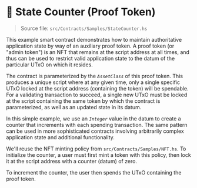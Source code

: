 # 🧮 **State Counter (Proof Token)**

>Source file: `src/Contracts/Samples/StateCounter.hs`

This example smart contract demonstrates how to maintain authoritative application state by way of an auxiliary proof token. A proof token (or "admin token") is an NFT that remains at the script address at all times, and thus can be used to restrict valid application state to the datum of the particular UTxO on which it resides.

The contract is parameterized by the *`AssetClass`* of this proof token. This produces a unique script where at any given time, only a single specific UTxO locked at the script address (containing the token) will be spendable. For a validating transaction to succeed, a single new UTxO must be locked at the script containing the same token by which the contract is parameterized, as well as an updated state in its datum.

In this simple example, we use an *`Integer`* value in the datum to create a counter that increments with each spending transaction. The same pattern can be used in more sophisticated contracts involving arbitrarily complex application state and additional functionality.

We'll reuse the NFT minting policy from `src/Contracts/Samples/NFT.hs`. To initialize the counter, a user must first mint a token with this policy, then lock it at the script address with a counter (datum) of zero.

To increment the counter, the user then spends the UTxO containing the proof token.